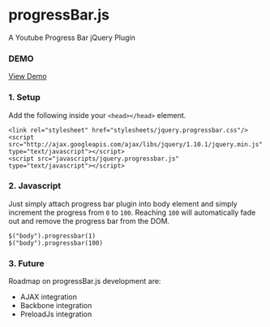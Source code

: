 # progressBar.js


A Youtube Progress Bar jQuery Plugin

### DEMO
[View Demo](http://demo.ralphcrisostomo.net/progressBarJS/)

### 1. Setup

Add the following inside your `<head></head>` element.

    <link rel="stylesheet" href="stylesheets/jquery.progressbar.css"/>
    <script src="http://ajax.googleapis.com/ajax/libs/jquery/1.10.1/jquery.min.js" type="text/javascript"></script>
    <script src="javascripts/jquery.progressbar.js" type="text/javascript"></script>

### 2. Javascript

Just simply attach progress bar plugin into body element and simply increment the progress from `0` to `100`. 
Reaching `100` will automatically fade out and remove the progress bar from the DOM.	 

	$("body").progressbar(1)
	$("body").progressbar(100)
	
### 3. Future

Roadmap on progressBar.js development are:

- AJAX integration
- Backbone integration
- PreloadJs integration
